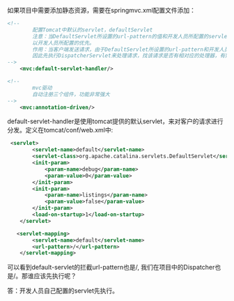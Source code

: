 如果项目中需要添加静态资源，需要在springmvc.xml配置文件添加：

```xml
<!--
        配置Tomcat中默认的servlet，defaultServlet
        注意：当DefaultServlet所设置的url-pattern的值和开发人员所配置的servlet的url-pattern相同，
        以开发人员所配置的优先。
        作用：当客户端发送请求，由于DefaultServlet所设置的url-pattern和开发人员的额DispatcherServlet相同，
        因此先执行DispatcherServlet来处理请求，找该请求是否有相对应的处理器，有则处理，无则交给DefaultServlet处理
-->
    <mvc:default-servlet-handler/>

<!--
        mvc驱动
        自动注册三个组件，功能非常强大
-->
    <mvc:annotation-driven/>

```

default-servlet-handler是使用tomcat提供的默认servlet，来对客户的请求进行分发。定义在tomcat/conf/web.xml中:

```xml
 <servlet>
        <servlet-name>default</servlet-name>
        <servlet-class>org.apache.catalina.servlets.DefaultServlet</servlet-class>
        <init-param>
            <param-name>debug</param-name>
            <param-value>0</param-value>
        </init-param>
        <init-param>
            <param-name>listings</param-name>
            <param-value>false</param-value>
        </init-param>
        <load-on-startup>1</load-on-startup>
    </servlet>

   <servlet-mapping>
        <servlet-name>default</servlet-name>
        <url-pattern>/</url-pattern>
    </servlet-mapping>
```

可以看到default-servlet的拦截url-pattern也是/, 我们在项目中的Dispatcher也是/。那谁应该先执行呢？

答：开发人员自己配置的servlet先执行。

